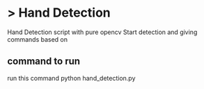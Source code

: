 # > Hand Detection
Hand Detection script with pure opencv
Start detection and giving commands based on 
## command to run
run this command python hand_detection.py
